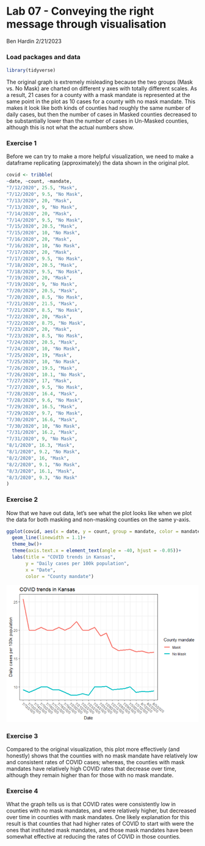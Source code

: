 Lab 07 - Conveying the right message through visualisation
================
Ben Hardin
2/21/2023

### Load packages and data

``` r
library(tidyverse) 
```

The original graph is extremely misleading because the two groups (Mask
vs. No Mask) are charted on different y axes with totally different
scales. As a result, 21 cases for a county with a mask mandate is
represented at the same point in the plot as 10 cases for a county with
no mask mandate. This makes it look like both kinds of counties had
roughly the same number of daily cases, but then the number of cases in
Masked counties decreased to be substantially lower than the number of
cases in Un-Masked counties, although this is not what the actual
numbers show.

### Exercise 1

Before we can try to make a more helpful visualization, we need to make
a dataframe replicating (approximately) the data shown in the original
plot.

``` r
covid <- tribble(
~date, ~count, ~mandate,
"7/12/2020", 25.5, "Mask",
"7/12/2020", 9.5, "No Mask",
"7/13/2020", 20, "Mask",
"7/13/2020", 9, "No Mask",
"7/14/2020", 20, "Mask",
"7/14/2020", 9.5, "No Mask",
"7/15/2020", 20.5, "Mask",
"7/15/2020", 10, "No Mask",
"7/16/2020", 20, "Mask",
"7/16/2020", 10, "No Mask",
"7/17/2020", 20, "Mask",
"7/17/2020", 9.5, "No Mask",
"7/18/2020", 20.5, "Mask",
"7/18/2020", 9.5, "No Mask",
"7/19/2020", 20, "Mask",
"7/19/2020", 9, "No Mask",
"7/20/2020", 20.5, "Mask",
"7/20/2020", 8.5, "No Mask",
"7/21/2020", 21.5, "Mask",
"7/21/2020", 8.5, "No Mask",
"7/22/2020", 20, "Mask",
"7/22/2020", 8.75, "No Mask",
"7/23/2020", 20, "Mask",
"7/23/2020", 8.5, "No Mask",
"7/24/2020", 20.5, "Mask",
"7/24/2020", 10, "No Mask",
"7/25/2020", 19, "Mask",
"7/25/2020", 10, "No Mask",
"7/26/2020", 19.5, "Mask",
"7/26/2020", 10.1, "No Mask",
"7/27/2020", 17, "Mask",
"7/27/2020", 9.5, "No Mask",
"7/28/2020", 16.4, "Mask",
"7/28/2020", 9.6, "No Mask",
"7/29/2020", 16.5, "Mask",
"7/29/2020", 9.7, "No Mask",
"7/30/2020", 16.6, "Mask",
"7/30/2020", 10, "No Mask",
"7/31/2020", 16.2, "Mask",
"7/31/2020", 9, "No Mask",
"8/1/2020", 16.3, "Mask",
"8/1/2020", 9.2, "No Mask",
"8/2/2020", 16, "Mask",
"8/2/2020", 9.1, "No Mask",
"8/3/2020", 16.1, "Mask",
"8/3/2020", 9.3, "No Mask"
)
```

### Exercise 2

Now that we have out data, let’s see what the plot looks like when we
plot the data for both masking and non-masking counties on the same
y-axis.

``` r
ggplot(covid, aes(x = date, y = count, group = mandate, color = mandate))+
  geom_line(linewidth = 1.1)+
  theme_bw()+
  theme(axis.text.x = element_text(angle = -40, hjust = -0.05))+
  labs(title = "COVID trends in Kansas",
       y = "Daily cases per 100k population",
       x = "Date",
       color = "County mandate")
```

![](lab-07_files/figure-gfm/new-viz-1.png)<!-- -->

### Exercise 3

Compared to the original visualization, this plot more effectively (and
honestly) shows that the counties with no mask mandate have relatively
low and consistent rates of COVID cases; whereas, the counties with mask
mandates have relatively high COVID rates that decrease over time,
although they remain higher than for those with no mask mandate.

### Exercise 4

What the graph tells us is that COVID rates were consistently low in
counties with no mask mandates, and were relatively higher, but
decreased over time in counties with mask mandates. One likely
explanation for this result is that counties that had higher rates of
COVID to start with were the ones that instituted mask mandates, and
those mask mandates have been somewhat effective at reducing the rates
of COVID in those counties.
